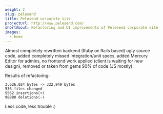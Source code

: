 ```yaml
---
weight: 2
slug: pelesend
title: Pelesend corporate site
projectUrl: http://www.pelesend.com/
shortAbout: Refactoring and UI improvements of Pelesend corporate site
images:
  - home
---
```


Almost completely rewritten backend (Ruby on Rails based) ugly source code,
added completely missed integration/unit specs, added Mercury Editor for admins,
no frontend work applied (client is waiting for new design), removed or taken from gems 90% of code (JS mostly).

Results of refactoring:

```
3,626,024 bytes -> 322,949 bytes
536 files changed
5562 insertions(+)
98880 deletions(-)
```

Less code, less trouble :)
